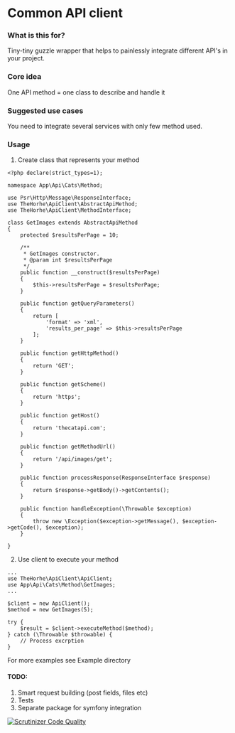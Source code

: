 # Common API client
### What is this for?
Tiny-tiny guzzle wrapper that helps to painlessly integrate different API's in your project.

### Core idea
One API method = one class to describe and handle it

### Suggested use cases
You need to integrate several services with only few method used.

### Usage
1. Create class that represents your method
~~~
<?php declare(strict_types=1);

namespace App\Api\Cats\Method;

use Psr\Http\Message\ResponseInterface;
use TheHorhe\ApiClient\AbstractApiMethod;
use TheHorhe\ApiClient\MethodInterface;

class GetImages extends AbstractApiMethod
{
    protected $resultsPerPage = 10;

    /**
     * GetImages constructor.
     * @param int $resultsPerPage
     */
    public function __construct($resultsPerPage)
    {
        $this->resultsPerPage = $resultsPerPage;
    }

    public function getQueryParameters()
    {
        return [
            'format' => 'xml',
            'results_per_page' => $this->resultsPerPage
        ];
    }

    public function getHttpMethod()
    {
        return 'GET';
    }

    public function getScheme()
    {
        return 'https';
    }

    public function getHost()
    {
        return 'thecatapi.com';
    }

    public function getMethodUrl()
    {
        return '/api/images/get';
    }

    public function processResponse(ResponseInterface $response)
    {
        return $response->getBody()->getContents();
    }

    public function handleException(\Throwable $exception)
    {
        throw new \Exception($exception->getMessage(), $exception->getCode(), $exception);
    }

}
~~~

2. Use client to execute your method
~~~
...
use TheHorhe\ApiClient\ApiClient;
use App\Api\Cats\Method\GetImages;
...

$client = new ApiClient();
$method = new GetImages(5);

try {
    $result = $client->executeMethod($method);
} catch (\Throwable $throwable) {
    // Process excrption
}
~~~

For more examples see Example directory

#### TODO:
1) Smart request building (post fields, files etc)
2) Tests
3) Separate package for symfony integration

[![Scrutinizer Code Quality](https://scrutinizer-ci.com/g/the-horhe/common-api-client/badges/quality-score.png?b=master)](https://scrutinizer-ci.com/g/the-horhe/common-api-client/?branch=master)
